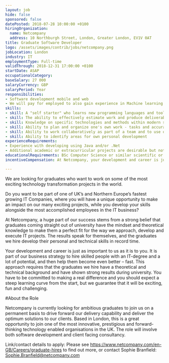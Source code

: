 ```yaml
---
layout: job
hide: false
sponsored: false
datePosted: 2018-07-28 10:00:00 +0100
hiringOrganization:
  name: Netcompany
  address: 10 Northburgh Street, London, Greater London, EV1V 0AT
title: Graduate Software Developer
logo: /assets/images/contrib/jobs/netcompany.png
jobLocation: London
industry: IT
employmentType: Full-time
validThrough: 2018-12-31 17:00:00 +0100
startDate: ASAP
occupationalCategory:
baseSalary: 27 000
salaryCurrency: GBP
salaryPeriod: Year
responsibilities:
- Software development mobile and web
- We will pay for employed to also gain experience in Machine learning
skills:
- skill: A "self starter" who learns new programming languages and tools quickly
- skill: The ability to effectively estimate work and produce deliverables on time.
- skill: Knowledge on specific technologies and methods within modern system development
- skill: Ability to plan and organize one's own work - tasks and accurately report issues and progress
- skill: Ability to work collaboratively as part of a team and to use own initiative
- skill: Ability to identify areas for own personal development
experienceRequirements:
- Experience with developing using Java and/or .Net
- Additional academic or extracurricular projects are desirable but not required.
educationalRequirements: BSc Computer Science or similar scientific or numerate discipline with a strong academic record
incentiveCompensation: At Netcompany, your development and career is just as important to us as it is to you. You will have extensive on-the-job training and responsibility from day one, alongside our Career Development Programme, Netcompany Academy, and you will be able to select your future route from 3 pathways - Specialist, Generalist, or Architect (whatever suits you).

---
```

We are looking for graduates who want to work on some of the most exciting technology transformation projects in the world.

Do you want to be part of one of UK’s and Northern Europe’s fastest growing IT Companies, where you will have a unique opportunity to make an impact on our many exciting projects, while you develop your skills alongside the most accomplished employees in the IT business?

At Netcompany, a huge part of our success stems from a strong belief that graduates coming straight out of university have the mindset and theoretical knowledge to make them a perfect fit for the way we approach, develop and execute IT projects. The results speak for themselves, and the graduates we hire develop their personal and technical skills in record time.

Your development and career is just as important to us as it is to you. It is part of our business strategy to hire skilled people with an IT-degree and a lot of potential, and then help them become even better – fast. This approach requires that the graduates we hire have a theoretical and technical background and have shown strong results during university. You have to be committed to making a real difference and you should expect a steep learning curve from the start, but we guarantee that it will be exciting, fun and challenging.

#About the Role

Netcompany is currently looking for ambitious graduates to join us on a permanent basis to drive forward our delivery capability and deliver the optimum solutions to our clients. Based in London, this is a great opportunity to join one of the most innovative, prestigious and forward-thinking technology enabled organisations in the UK. The role will involve both software development and client facing consultancy.

Link/contact details to apply:
Please see https://www.netcompany.com/en-GB/Careers/graduate-hires to find out more, or contact Sophie Branfield: Sophie.Branfield@netcompany.com

